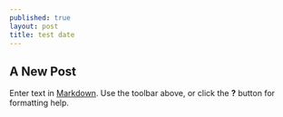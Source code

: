```yaml
---
published: true
layout: post
title: test date
---
```

## A New Post

Enter text in [Markdown](http://daringfireball.net/projects/markdown/). Use the toolbar above, or click the **?** button for formatting help.
